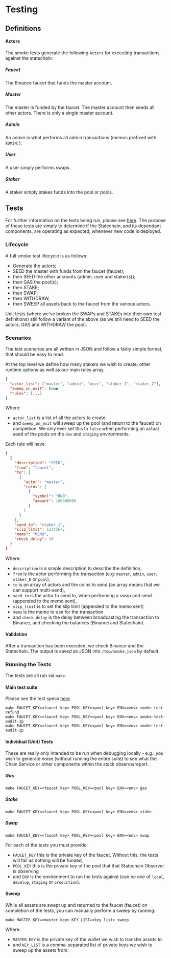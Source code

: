 # Testing

## Definitions

#### Actors
The smoke tests generate the following `Actors` for executing transactions against the statechain:

##### Faucet
The Binance faucet that funds the master account.

##### Master
The master is funded by the faucet. The master account then seeds all other actors. There is only a single master account.

##### Admin
An admin is what performs all admin transactions (memos prefixed with `ADMIN:`).

##### User
A user simply performs swaps.

##### Staker
A staker simply stakes funds into the pool or pools.

## Tests

For further information on the tests being run, please see [here](https://docs.google.com/spreadsheets/d/1sLK0FE-s6LInWijqKgxAzQk2RiSDZO1GL58kAD62ch0). The purpose of these tests are simply to determine if the Statechain, and its dependant components, are operating as expected, whenever new code is deployed. 

### Lifecycle

A full smoke test lifecycle is as follows:

* Generate the actors;
* SEED the master with funds from the faucet (faucet);
* then SEED the other accounts (admin, user and staker(s));
* then GAS the pool(s);
* then STAKE;
* then SWAP;
* then WITHDRAW;
* then SWEEP all assets back to the faucet from the various actors.

Unit tests (where we've broken the SWAPs and STAKEs into their own test definitions) still follow a variant of the above (as we still need to SEED the actors; GAS and WITHDRAW the pool).

### Scenarios

The test scenarios are all written in JSON and follow a fairly simple format, that should be easy to read.

At the top level we define how many stakers we wish to create, other runtime options as well as our main rules array. 

```json
{
  "actor_list": ["master", "admin", "user", "staker_1", "staker_2"],
  "sweep_on_exit": true,
  "rules": [...]
}
```

Where:

* `actor_list` is a list of all the actors to create
* and `sweep_on_exit` will sweep up the pool (and return to the faucet) on completion. We only ever set this to `false` when performing an actual seed of the pools on the `dev` and `staging` environments.

Each rule will have:

```json
{
  {
    "description": "SEED",
    "from": "faucet",
    "to": [
      {
        "actor": "master",
        "coins": [
          {
            "symbol": "BNB",
            "amount": 100000000
          }
        ]
      }
    ],
    "send_to": "staker_1",
    "slip_limit": 1234567,
    "memo": "MEMO",
    "check_delay": 10
  }
}
```

Where:

* `description` is a simple description to describe the definition,
* `from` is the actor performing the transaction (e.g: `master`, `admin`, `user`, `staker_N` or `pool`),
* `to` is an array of actors and the coins to send (an array means that we can support multi-send),
* `send_to` is the actor to send to, when performing a swap and send (appended to the memo sent),
* `slip_limit` is to set the slip limit (appended to the memo sent)
* `memo` is the memo to use for the transaction
* and `check_delay` is the delay between broadcasting the transaction to Binance, and checking the balances (Binance and Statechain).

#### Validation

After a transaction has been executed, we check Binance and the Statechain. The output is saved as JSON into `/tmp/smoke.json` by default.

### Running the Tests

The tests are all run via `make`.

#### Main test suite

Please see the test specs [here](https://docs.google.com/spreadsheets/d/1sLK0FE-s6LInWijqKgxAzQk2RiSDZO1GL58kAD62ch0)

```shell script
make FAUCET_KEY=<faucet key> POOL_KEY=<pool key> ENV=<env> smoke-test-refund
make FAUCET_KEY=<faucet key> POOL_KEY=<pool key> ENV=<env> smoke-test-audit-1p
make FAUCET_KEY=<faucet key> POOL_KEY=<pool key> ENV=<env> smoke-test-audit-2p
```

#### Individual (Unit) Tests

These are really only intended to be run when debugging locally - e.g.: you wish to generate noise (without running the entire suite) to see what the Chain Service or other components within the stack observe/report.

##### Gas

```shell script
make FAUCET_KEY=<faucet key> POOL_KEY=<pool key> ENV=<env> gas
```

##### Stake

```shell script
make FAUCET_KEY=<faucet key> POOL_KEY=<pool key> ENV=<env> stake
```

##### Swap

```shell script
make FAUCET_KEY=<faucet key> POOL_KEY=<pool key> ENV=<env> swap
```

For each of the tests you must provide:

* `FAUCET_KEY` this is the private key of the faucet. Without this, the tests will fail as nothing will be funded,
* `POOL_KEY` this is the private key of the pool that that Statechain Observer is observing
* and `ENV` is the environment to run the tests against (can be one of `local`, `develop`, `staging` or `production`).

#### Sweep

While all assets are swept up and returned to the faucet (faucet) on completion of the tests, you can manually perform a sweep by running:

```shell script
make MASTER_KEY=<master key> KEY_LIST=<key list> sweep
```

Where:

* `MASTER_KEY` is the private key of the wallet we wish to transfer assets to
* and `KEY_LIST` is a comma-separated list of private keys we wish to sweep up the assets from.
